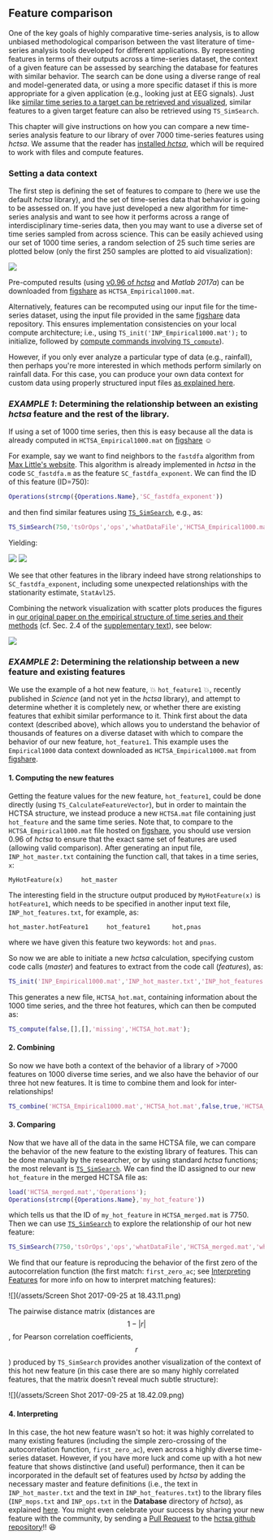 ## Feature comparison

One of the key goals of highly comparative time-series analysis, is to allow unbiased methodological comparison between the vast literature of time-series analysis tools developed for different applications.
By representing features in terms of their outputs across a time-series dataset, the context of a given feature can be assessed by searching the database for features with similar behavior.
The search can be done using a diverse range of real and model-generated data, or using a more specific dataset if this is more appropriate for a given application (e.g., looking just at EEG signals).
Just like [similar time series to a target can be retrieved and visualized](sim_search.md), similar features to a given target feature can also be retrieved using `TS_SimSearch`.

This chapter will give instructions on how you can compare a new time-series analysis feature to our library of over 7000 time-series features using _hctsa_.
We assume that the reader has [installed _hctsa_](setup.md), which will be required to work with files and compute features.

### Setting a data context
The first step is defining the set of features to compare to (here we use the default *hctsa* library), and the set of time-series data that behavior is going to be assessed on.
If you have just developed a new algorithm for time-series analysis and want to see how it performs across a range of interdisciplinary time-series data, then you may want to use a diverse set of time series sampled from across science.
This can be easily achieved using our set of 1000 time series, a random selection of 25 such time series are plotted below (only the first 250 samples are plotted to aid visualization):

![](/img/Empirical1000_25_250samples.png)

Pre-computed results (using [v0.96 of *hctsa*](https://github.com/benfulcher/hctsa/releases/tag/v0.96) and _Matlab 2017a_) can be downloaded from [figshare](https://figshare.com/articles/1000_Empirical_Time_series/5436136) as `HCTSA_Empirical1000.mat`.

Alternatively, features can be recomputed using our input file for the time-series dataset, using the input file provided in the same [figshare](https://figshare.com/articles/1000_Empirical_Time_series/5436136) data repository.
This ensures implementation consistencies on your local compute architecture; i.e., using `TS_init('INP_Empirical1000.mat');` to initialize, followed by [compute commands involving `TS_compute`](running_computations.md)).

However, if you only ever analyze a particular type of data (e.g., rainfall), then perhaps you're more interested in which methods perform similarly on rainfall data.
For this case, you can produce your own data context for custom data using properly structured input files [as explained here](input_files.md).

### _EXAMPLE 1_: Determining the relationship between an existing _hctsa_ feature and the rest of the library.

If using a set of 1000 time series, then this is easy because all the data is already computed in `HCTSA_Empirical1000.mat` on [figshare](https://figshare.com/articles/1000_Empirical_Time_series/5436136) :relaxed:

For example, say we want to find neighbors to the `fastdfa` algorithm from [Max Little's website](http://www.maxlittle.net/software/index.php).
This algorithm is already implemented in _hctsa_ in the code `SC_fastdfa.m` as the feature `SC_fastdfa_exponent`.
We can find the ID of this feature (ID=750):
```matlab
Operations(strcmp({Operations.Name},'SC_fastdfa_exponent'))
```
and then find similar features using [`TS_SimSearch`](sim_search.md), e.g., as:
```matlab
TS_SimSearch(750,'tsOrOps','ops','whatDataFile','HCTSA_Empirical1000.mat','whatPlots',{'scatter','matrix','network'})
```
Yielding:

![](/img/SC_fastDFA_scatters.png)
![](/img/SC_fastDFA_matrix.png)

We see that other features in the library indeed have strong relationships to `SC_fastdfa_exponent`, including some unexpected relationships with the stationarity estimate, `StatAvl25`.

Combining the network visualization with scatter plots produces the figures in [our original paper on the empirical structure of time series and their methods](http://rsif.royalsocietypublishing.org/content/10/83/20130048.full) (cf. Sec. 2.4 of the [supplementary text](http://rsif.royalsocietypublishing.org/highwire/filestream/23294/field_highwire_adjunct_files/0/rsif20130048supp1.pdf)), see below:

![](/img/ApEn_network.png)

### _EXAMPLE 2_: Determining the relationship between a new feature and existing features
We use the example of a hot new feature, :boom: `hot_feature1` :boom:, recently published in _Science_ (and not yet in the _hctsa_ library), and attempt to determine whether it is completely new, or whether there are existing features that exhibit similar performance to it.
Think first about the data context (described above), which allows you to understand the behavior of thousands of features on a diverse dataset with which to compare the behavior of our new feature, `hot_feature1`.
This example uses the `Empirical1000` data context downloaded as `HCTSA_Empirical1000.mat` from [figshare](https://figshare.com/articles/1000_Empirical_Time_series/5436136).

#### 1. Computing the new features
Getting the feature values for the new feature, `hot_feature1`, could be done directly (using `TS_CalculateFeatureVector`), but in order to maintain the HCTSA structure, we instead produce a new `HCTSA.mat` file containing just `hot_feature` and the same time series.
Note that, to compare to the `HCTSA_Empirical1000.mat` file hosted on [figshare](https://figshare.com/articles/1000_Empirical_Time_series/5436136), you should use version 0.96 of _hctsa_ to ensure that the exact same set of features are used (allowing valid comparison).
After generating an input file, `INP_hot_master.txt` containing the function call, that takes in a time series, `x`:
```
MyHotFeature(x)     hot_master
```

The interesting field in the structure output produced by `MyHotFeature(x)` is `hotFeature1`, which needs to be specified in another input text file, `INP_hot_features.txt`, for example, as:
```
hot_master.hotFeature1     hot_feature1      hot,pnas
```
where we have given this feature two keywords: `hot` and `pnas`.

So now we are able to initiate a new *hctsa* calculation, specifying custom code calls (*master*) and features to extract from the code call (*features*), as:
```matlab
TS_init('INP_Empirical1000.mat','INP_hot_master.txt','INP_hot_features.txt',true,'HCTSA_hot.mat');
```
This generates a new file, `HCTSA_hot.mat`, containing information about the 1000 time series, and the three hot features, which can then be computed as:
```matlab
TS_compute(false,[],[],'missing','HCTSA_hot.mat');
```

#### 2. Combining
So now we have both a context of the behavior of a library of >7000 features on 1000 diverse time series, and we also have the behavior of our three hot new features.
It is time to combine them and look for inter-relationships!

```matlab
TS_combine('HCTSA_Empirical1000.mat','HCTSA_hot.mat',false,true,'HCTSA_merged.mat');
```

#### 3. Comparing

Now that we have all of the data in the same HCTSA file, we can compare the behavior of the new feature to the existing library of features.
This can be done manually by the researcher, or by using standard *hctsa* functions; the most relevant is [`TS_SimSearch`](sim_search.md).
We can find the ID assigned to our new `hot_feature` in the merged HCTSA file as:
```matlab
load('HCTSA_merged.mat','Operations');
Operations(strcmp({Operations.Name},'my_hot_feature'))
```
which tells us that the ID of `my_hot_feature` in `HCTSA_merged.mat` is 7750.
Then we can use [`TS_SimSearch`](sim_search.md) to explore the relationship of our hot new feature:

```matlab
TS_SimSearch(7750,'tsOrOps','ops','whatDataFile','HCTSA_merged.mat','whatPlots',{'scatter','matrix'})
```

We find that our feature is reproducing the behavior of the first zero of the autocorrelation function (the first match: `first_zero_ac`; see [Interpreting Features](interpreting-features.md) for more info on how to interpret matching features):

![](/assets/Screen Shot 2017-09-25 at 18.43.11.png)

The pairwise distance matrix (distances are $$1-|r|$$, for Pearson correlation coefficients, $$r$$) produced by `TS_SimSearch` provides another visualization of the context of this hot new feature (in this case there are so many highly correlated features, that the matrix doesn't reveal much subtle structure):

![](/assets/Screen Shot 2017-09-25 at 18.42.09.png)

#### 4. Interpreting
In this case, the hot new feature wasn't so hot: it was highly correlated to many existing features (including the simple zero-crossing of the autocorrelation function, `first_zero_ac`), even across a highly diverse time-series dataset.
However, if you have more luck and come up with a hot new feature that shows distinctive (and useful) performance, then it can be incorporated in the default set of features used by _hctsa_ by adding the necessary master and feature definitions (i.e., the text in `INP_hot_master.txt` and the text in `INP_hot_features.txt`) to the library files (`INP_mops.txt` and `INP_ops.txt` in the **Database** directory of *hctsa*), as explained [here](inputfiles.md).
You might even celebrate your success by sharing your new feature with the community, by sending a [Pull Request](https://help.github.com/articles/using-pull-requests/) to the [hctsa github repository](https://github.com/benfulcher/hctsa)!! :satisfied:
